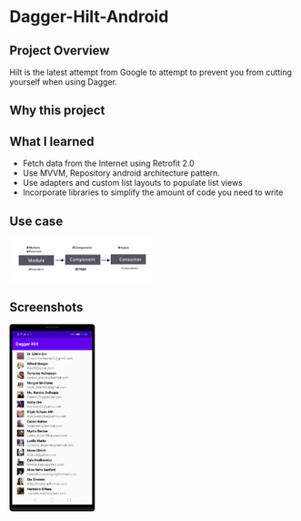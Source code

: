 # Dagger-Hilt-Android

## Project Overview
Hilt is the latest attempt from Google to attempt to prevent you from cutting yourself when using Dagger.
 
## Why this project 

## What I learned
- Fetch data from the Internet using Retrofit 2.0
- Use  MVVM, Repository android architecture pattern.
- Use adapters and custom list layouts to populate list views
- Incorporate libraries to simplify the amount of code you need to write

## Use case
<img src="dagger.jpg" width="250" margins="5px"> 

## Screenshots
<img src="1.png" width="150" margins="5px">
